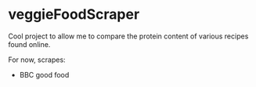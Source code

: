 ﻿# veggieFoodScraper

Cool project to allow me to compare the protein content of various recipes found online.

For now, scrapes:
- BBC good food
